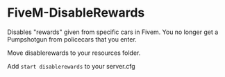 # FiveM-DisableRewards
Disables "rewards" given from specific cars in Fivem. You no longer get a Pumpshotgun from policecars that you enter.

Move disablerewards to your resources folder.

Add `start disablerewards` to your server.cfg
